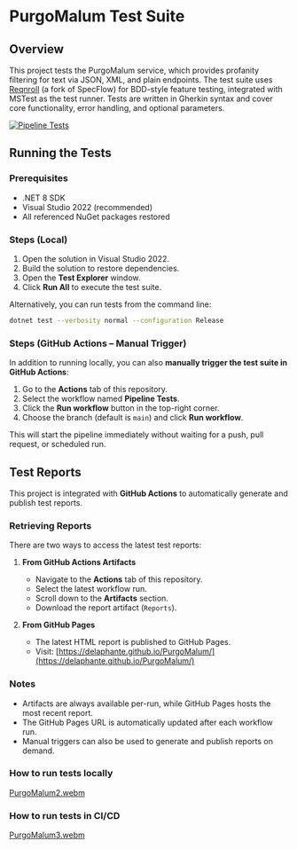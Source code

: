 # PurgoMalum Test Suite

## Overview

This project tests the PurgoMalum service, which provides profanity filtering for text via JSON, XML, and plain endpoints. The test suite uses [Reqnroll](https://reqnroll.net/) (a fork of SpecFlow) for BDD-style feature testing, integrated with MSTest as the test runner. Tests are written in Gherkin syntax and cover core functionality, error handling, and optional parameters.

[![Pipeline Tests](https://github.com/DeLaphante/PurgoMalum/actions/workflows/Pipeline.yml/badge.svg)](https://github.com/DeLaphante/PurgoMalum/actions/workflows/Pipeline.yml)

## Running the Tests

### Prerequisites

* .NET 8 SDK
* Visual Studio 2022 (recommended)
* All referenced NuGet packages restored

### Steps (Local)

1. Open the solution in Visual Studio 2022.
2. Build the solution to restore dependencies.
3. Open the **Test Explorer** window.
4. Click **Run All** to execute the test suite.

Alternatively, you can run tests from the command line:

```bash
dotnet test --verbosity normal --configuration Release
```

### Steps (GitHub Actions – Manual Trigger)

In addition to running locally, you can also **manually trigger the test suite in GitHub Actions**:

1. Go to the **Actions** tab of this repository.
2. Select the workflow named **Pipeline Tests**.
3. Click the **Run workflow** button in the top-right corner.
4. Choose the branch (default is `main`) and click **Run workflow**.

This will start the pipeline immediately without waiting for a push, pull request, or scheduled run.

## Test Reports

This project is integrated with **GitHub Actions** to automatically generate and publish test reports.

### Retrieving Reports

There are two ways to access the latest test reports:

1. **From GitHub Actions Artifacts**

   * Navigate to the **Actions** tab of this repository.
   * Select the latest workflow run.
   * Scroll down to the **Artifacts** section.
   * Download the report artifact (`Reports`).

2. **From GitHub Pages**

   * The latest HTML report is published to GitHub Pages.
   * Visit:
     [https://delaphante.github.io/PurgoMalum/](https://delaphante.github.io/PurgoMalum/)

### Notes

* Artifacts are always available per-run, while GitHub Pages hosts the most recent report.
* The GitHub Pages URL is automatically updated after each workflow run.
* Manual triggers can also be used to generate and publish reports on demand.

### How to run tests locally

[PurgoMalum2.webm](https://github.com/user-attachments/assets/2206c505-d0ba-4e01-8eae-559ae4d51344)


### How to run tests in CI/CD

[PurgoMalum3.webm](https://github.com/user-attachments/assets/6e36c17f-38ed-4bf7-8ac9-86957abd40f9)

